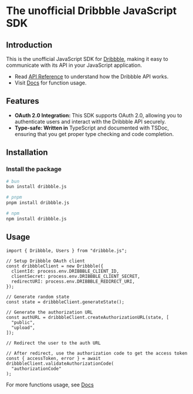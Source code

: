 # The unofficial Dribbble JavaScript SDK

## Introduction

This is the unofficial JavaScript SDK for [Dribbble](https://dribbble.com/), making it easy to communicate with its API in your JavaScript application.

- Read [API Reference](https://developer.dribbble.com/v2/) to understand how the Dribbble API works.
- Visit [Docs](https://hurby24.github.io/dribbble.js/) for function usage.

## Features

- **OAuth 2.0 Integration:** This SDK supports OAuth 2.0, allowing you to authenticate users and interact with the Dribbble API securely.
- **Type-safe: Written in** TypeScript and documented with TSDoc, ensuring that you get proper type checking and code completion.

## Installation

### Install the package

```bash
# bun
bun install dribbble.js
```

```bash
# pnpm
pnpm install dribbble.js
```

```bash
# npm
npm install dribbble.js
```

## Usage

```tsx
import { Dribbble, Users } from "dribbble.js";

// Setup Dribbble OAuth client
const dribbbleClient = new Dribbble({
  clientId: process.env.DRIBBBLE_CLIENT_ID,
  clientSecret: process.env.DRIBBBLE_CLIENT_SECRET,
  redirectURI: process.env.DRIBBBLE_REDIRECT_URI,
});

// Generate random state
const state = dribbbleClient.generateState();

// Generate the authorization URL
const authURL = dribbbleClient.createAuthorizationURL(state, [
  "public",
  "upload",
]);

// Redirect the user to the auth URL

// After redirect, use the authorization code to get the access token
const { accessToken, error } = await dribbbleClient.validateAuthorizationCode(
  "authorizationCode"
);
```

For more functions usage, see [Docs](https://hurby24.github.io/dribbble.js/)
